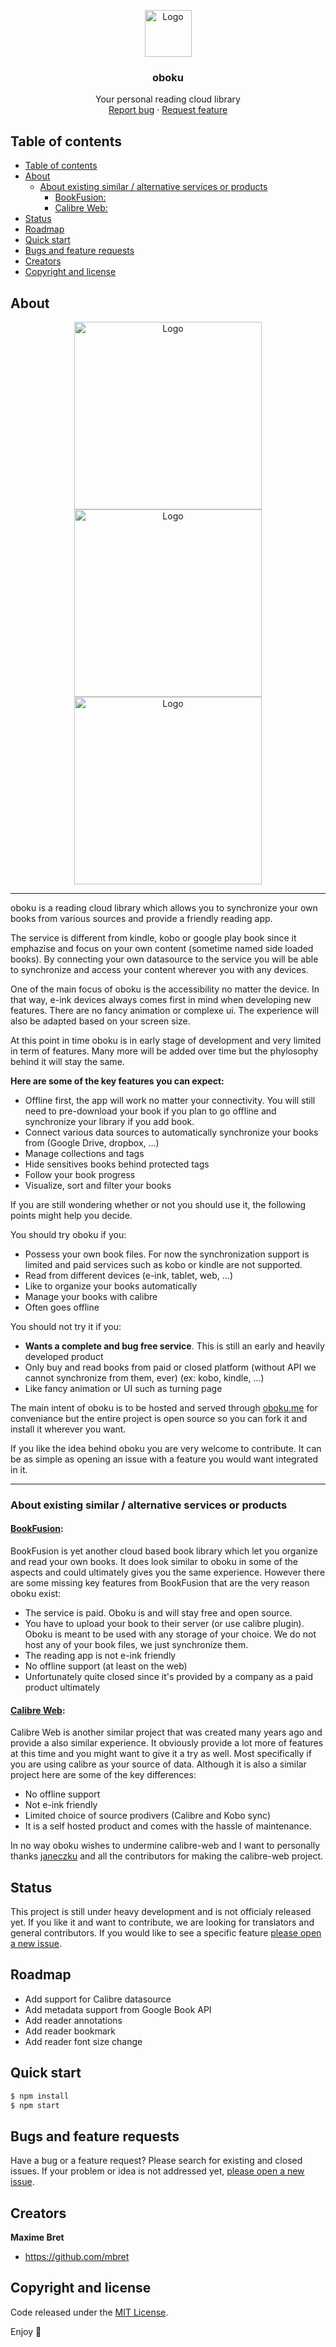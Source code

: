 <p align="center">
  <a 
  href="https://github.com/mbret/oboku">
    <img src="https://user-images.githubusercontent.com/1911240/99893449-bca35e00-2cc3-11eb-88c1-80b3190eb620.png" alt="Logo" width="75" height="75">
  </a>

  <h3 align="center">oboku</h3>

  <p align="center">
    Your personal reading cloud library
    <br>
    <a href="https://reponame/issues/new?template=bug.md">Report bug</a>
    ·
    <a href="https://reponame/issues/new?template=feature.md&labels=feature">Request feature</a>
  </p>
</p>

## Table of contents

- [Table of contents](#table-of-contents)
- [About](#about)
  - [About existing similar / alternative services or products](#about-existing-similar--alternative-services-or-products)
    - [BookFusion:](#bookfusion)
    - [Calibre Web:](#calibre-web)
- [Status](#status)
- [Roadmap](#roadmap)
- [Quick start](#quick-start)
- [Bugs and feature requests](#bugs-and-feature-requests)
- [Creators](#creators)
- [Copyright and license](#copyright-and-license)

## About
<p align="center">
<img src="https://user-images.githubusercontent.com/1911240/99895904-bff01700-2cce-11eb-84d6-ed1a250fafac.png" alt="Logo" height="300">
<img src="https://user-images.githubusercontent.com/1911240/99895927-0e051a80-2ccf-11eb-8dc1-038e07ffd184.png" alt="Logo" height="300">
<img src="https://user-images.githubusercontent.com/1911240/99895942-3ab93200-2ccf-11eb-9f43-6c54d0cea830.png" alt="Logo" height="300">
</p>

---
oboku is a reading cloud library which allows you to synchronize your own books from various sources and provide a friendly reading app.

The service is different from kindle, kobo or google play book since it emphazise and focus on your own content (sometime named side loaded books). By connecting your own datasource to the service you will be able to synchronize and access your content wherever you with any devices.

One of the main focus of oboku is the accessibility no matter the device. In that way, e-ink devices always comes first in mind when developing new features. There are no fancy animation or complexe ui. The experience will also be adapted based on your screen size.

At this point in time oboku is in early stage of development and very limited in term of features. Many more will be added over time but the phylosophy behind it will stay the same. 

**Here are some of the key features you can expect:**

- Offline first, the app will work no matter your connectivity. You will still need to pre-download your book if you plan to go offline and synchronize your library if you add book.
- Connect various data sources to automatically synchronize your books from (Google Drive, dropbox, ...)
- Manage collections and tags
- Hide sensitives books behind protected tags
- Follow your book progress
- Visualize, sort and filter your books

If you are still wondering whether or not you should use it, the following points might help you decide.

You should try oboku if you:
- Possess your own book files. For now the synchronization support is limited and paid services such as kobo or kindle are not supported.
- Read from different devices (e-ink, tablet, web, ...)
- Like to organize your books automatically
- Manage your books with calibre
- Often goes offline

You should not try it if you:
- **Wants a complete and bug free service**. This is still an early and heavily developed product
- Only buy and read books from paid or closed platform (without API we cannot synchronize from them, ever) (ex: kobo, kindle, ...)
- Like fancy animation or UI such as turning page

The main intent of oboku is to be hosted and served through [oboku.me](https://oboku.me) for conveniance but the entire project is open source so you can fork it and install it wherever you want. 

If you like the idea behind oboku you are very welcome to contribute. It can be as simple as opening an issue with a feature you would want integrated in it.

------
### About existing similar / alternative services or products

#### [BookFusion](https://www.bookfusion.com/):

BookFusion is yet another cloud based book library which let you organize and read your own books. It does look similar to oboku in some of the aspects and could ultimately gives you the same experience. However there are some missing key features from BookFusion that are the very reason oboku exist:

- The service is paid. Oboku is and will stay free and open source.
- You have to upload your book to their server (or use calibre plugin). Oboku is meant to be used with any storage of your choice. We do not host any of your book files, we just synchronize them.
- The reading app is not e-ink friendly
- No offline support (at least on the web)
- Unfortunately quite closed since it's provided by a company as a paid product ultimately

#### [Calibre Web](https://github.com/janeczku/calibre-web):

Calibre Web is another similar project that was created many years ago and provide a also similar experience. It obviously provide a lot more of features at this time and you might want to give it a try as well. Most specifically if you are using calibre as your source of data.
Although it is also a similar project here are some of the key differences:

- No offline support
- Not e-ink friendly
- Limited choice of source prodivers (Calibre and Kobo sync)
- It is a self hosted product and comes with the hassle of maintenance. 

In no way oboku wishes to undermine calibre-web and I want to personally thanks [janeczku](https://github.com/janeczku) and all the contributors for making the calibre-web project.

## Status

This project is still under heavy development and is not officialy released yet.
If you like it and want to contribute, we are looking for translators and general contributors. If you would like to see a specific feature [please open a new issue](https://github.com/mbret/oboku/issues/new).

## Roadmap

- Add support for Calibre datasource
- Add metadata support from Google Book API
- Add reader annotations
- Add reader bookmark
- Add reader font size change

## Quick start

```sh
$ npm install
$ npm start
```

## Bugs and feature requests

Have a bug or a feature request? Please search for existing and closed issues. If your problem or idea is not addressed yet, [please open a new issue](https://github.com/mbret/oboku/issues/new).

## Creators

**Maxime Bret**

- <https://github.com/mbret>


## Copyright and license

Code released under the [MIT License](https://mbret/oboku/blob/master/LICENSE).

Enjoy :metal:
